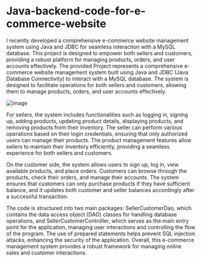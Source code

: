 # Java-backend-code-for-e-commerce-website
I recently developed a comprehensive e-commerce website management system using Java and JDBC for seamless interaction with a MySQL database. This project is designed to empower both sellers and customers, providing a robust platform for managing products, orders, and user accounts effectively.
The provided Project represents a comprehensive e-commerce website management system built using Java and JDBC (Java Database Connectivity) to interact with a MySQL database. The system is designed to facilitate operations for both sellers and customers, allowing them to manage products, orders, and user accounts effectively.

![image](https://github.com/user-attachments/assets/7f4c2b6b-c2f0-4dce-bcd1-9ccc61f1e70f)


For sellers, the system includes functionalities such as logging in, signing up, adding products, updating product details, displaying products, and removing products from their inventory. The seller can perform various operations based on their login credentials, ensuring that only authorized users can manage their products. The product management features allow sellers to maintain their inventory efficiently, providing a seamless experience for both sellers and customers.

On the customer side, the system allows users to sign up, log in, view available products, and place orders. Customers can browse through the products, check their orders, and manage their accounts. The system ensures that customers can only purchase products if they have sufficient balance, and it updates both customer and seller balances accordingly after a successful transaction.

The code is structured into two main packages: SellerCustomerDao, which contains the data access object (DAO) classes for handling database operations, and SellerCustomerController, which serves as the main entry point for the application, managing user interactions and controlling the flow of the program. The use of prepared statements helps prevent SQL injection attacks, enhancing the security of the application. Overall, this e-commerce management system provides a robust framework for managing online sales and customer interactions.
